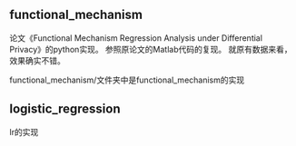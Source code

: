 ## functional_mechanism

论文《Functional Mechanism Regression Analysis under Differential Privacy》的python实现。
参照原论文的Matlab代码的复现。
就原有数据来看，效果确实不错。

functional_mechanism/文件夹中是functional_mechanism的实现

## logistic_regression
lr的实现
